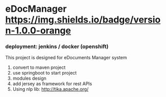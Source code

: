 # eDocManager https://img.shields.io/badge/version-1.0.0-orange
### deployment: jenkins / docker (openshift)
This project is designed for eDocuments Manager system
1. convert to maven project
2. use springboot to start project
3. modules design
4. add jersey as framework for rest APIs
5. Using nlp lib: http://tika.apache.org/
